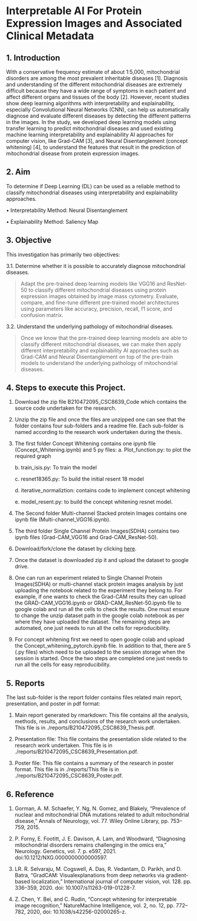 # Interpretable AI For Protein Expression Images and Associated Clinical Metadata

## 1. Introduction

With a conservative frequency estimate of about 1:5,000, mitochondrial disorders are among the most prevalent inheritable diseases [1]. Diagnosis and understanding of the different mitochondrial diseases are extremely difficult because they have a wide range of symptoms in each patient and affect different organs and tissues of the body [2]. However, recent studies show deep learning algorithms with interpretability and explainability, especially Convolutional Neural Networks (CNN), can help us automatically diagnose and evaluate different diseases by detecting the different patterns in the images. In the study, we developed deep learning models using transfer learning to predict mitochondrial diseases and used existing machine learning interpretability and explainability AI approaches for computer vision, like Grad-CAM [3], and Neural Disentanglement (concept whitening) [4], to understand the features that result in the prediction of mitochondrial disease from protein expression images.

## 2. Aim

To determine if Deep Learning (DL) can be used as a reliable method to classify mitochondrial diseases using interpretability
and explainability approaches.

• Interpretability Method: Neural Disentanglement

• Explainability Method: Saliency Map 

## 3. Objective

This investigation has primarily two objectives:

3.1. Determine whether it is possible to accurately diagnose mitochondrial diseases.

>  Adapt the pre-trained deep learning models like VGG16 and ResNet-50 to classify different mitochondrial diseases using protein expression images obtained by image mass cytometry.     Evaluate, compare, and fine-tune different pre-trained model architectures using parameters like accuracy, precision, recall, f1 score, and confusion matrix.

3.2. Understand the underlying pathology of mitochondrial diseases.

> Once we know that the pre-trained deep learning models are able to classify different mitochondrial diseases, we can make then apply different interpretability and explainability AI approaches such as Grad-CAM and Neural Disentanglement on top of the pre-train models to understand the underlying pathology of mitochondrial diseases. 

## 4. Steps to execute this Project.

1. Download the zip file B210472095_CSC8639_Code which contains the source code undertaken for the research.

2. Unzip the zip file and once the files are unzipped one can see that the folder contains four sub-folders and a readme file. Each sub-folder is named according to the research work undertaken during the thesis.  

3. The first folder Concept Whitening contains one ipynb file (Concept_Whitening.ipynb) and 5 py files:
	a. Plot_function.py: to plot the required graph

	b. train_isis.py: To train the model

	c. resnet18365.py: To build the initial resent 18 model

	d. iterative_normaliztion: contains code to implement concept whitening

	e. model_resent.py: to build the concept whitening resnet model.

4. The Second folder Multi-channel Stacked protein Images contains one ipynb file (Multi-channel_VGG16.ipynb).

5. The third folder Single Channel Protein Images(SDHA) contains two ipynb files (Grad-CAM_VGG16 and Grad-CAM_ResNet-50).

6. Download/fork/clone the dataset by clicking [here](https://github.com/atifkhanncl/interpretable_AI).

7. Once the dataset is downloaded zip it and upload the dataset to google drive. 

8. One can run an experiment related to Single Channel Protein Images(SDHA) or multi-channel stack protein images analysis by just uploading the notebook related to the experiment they belong to. For example, if one wants to check the Grad-CAM results they can upload the GRAD-CAM_VGG16.ipynb or GRAD-CAM_ResNet-50.ipynb file to google colab and run all the cells to check the results. One must ensure to change the unzip dataset path in the google colab notebook as per where they have uploaded the dataset. The remaining steps are automated, one just needs to run all the cells for reproducibility.

9. For concept whitening first we need to open google colab and upload the Concept_whitening_pytorch.ipynb file. In addition to that, there are 5 (.py files) which need to be uploaded to the session storage when the session is started. Once the two steps are completed one just needs to run all the cells for easy reproducibility.
 

## 5. Reports

The last sub-folder is the report folder contains files related main report, presentation, and poster in pdf format:

1. Main report generated by rmarkdown: This file contains all the analysis, methods, results, and conclusions of the research work undertaken. This file is in ./reports/B210472095_CSC8639_Thesis.pdf.

2. Presentation file: This file contains the presentation slide related to the research work undertaken. This file is in ./reports/B210472095_CSC8639_Presentation.pdf.

3. Poster file: This file contains a summary of the research in poster format. This file is in ./reports/This file is in ./reports/B210472095_CSC8639_Poster.pdf.

## 6. Reference

1. Gorman, A. M. Schaefer, Y. Ng, N. Gomez, and Blakely, “Prevalence of nuclear and mitochondrial DNA mutations related to adult mitochondrial disease,” Annals of Neurology, vol. 77. Wiley Online Library, pp. 753–759, 2015.

2. P. Forny, E. Footitt, J. E. Davison, A. Lam, and Woodward, “Diagnosing mitochondrial disorders remains challenging in the omics era,” Neurology. Genetics, vol. 7. p. e597, 2021. doi:10.1212/NXG.0000000000000597.

3. LR. R. Selvaraju, M. Cogswell, A. Das, R. Vedantam, D. Parikh, and D. Batra, “GradCAM: Visualexplanations from deep networks via gradient-based localization,” International journal of computer vision, vol. 128. pp. 336–359, 2020. doi: 10.1007/s11263-019-01228-7.

4. Z. Chen, Y. Bei, and C. Rudin, “Concept whitening for interpretable image recognition,” NatureMachine Intelligence, vol. 2, no. 12, pp. 772–782, 2020, doi: 10.1038/s42256-02000265-z.
